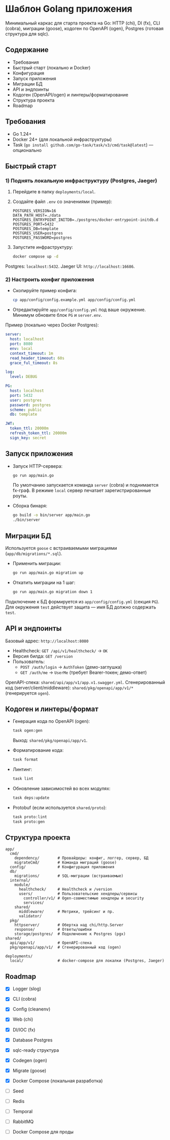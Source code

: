 # Шаблон Golang приложения

Минимальный каркас для старта проекта на Go: HTTP (chi), DI (fx), CLI (cobra), миграции (goose), кодоген по OpenAPI (ogen), Postgres (готовая структура для sqlc).

## Содержание

- Требования
- Быстрый старт (локально и Docker)
- Конфигурация
- Запуск приложения
- Миграции БД
- API и эндпоинты
- Кодоген (OpenAPI/ogen) и линтеры/форматирование
- Структура проекта
- Roadmap

## Требования

- Go 1.24+
- Docker 24+ (для локальной инфраструктуры)
- Task (`go install github.com/go-task/task/v3/cmd/task@latest`) — опционально

## Быстрый старт

### 1) Поднять локальную инфраструктуру (Postgres, Jaeger)

1. Перейдите в папку `deployments/local`.
2. Создайте файл `.env` со значениями (пример):

   ```env
   POSTGRES_VERSION=16
   DATA_PATH_HOST=./data
   POSTGRES_ENTRYPOINT_INITDB=./postgres/docker-entrypoint-initdb.d
   POSTGRES_PORT=5432
   POSTGRES_DB=template
   POSTGRES_USER=postgres
   POSTGRES_PASSWORD=postgres
   ```

3. Запустите инфраструктуру:

   ```bash
   docker compose up -d
   ```

Postgres: `localhost:5432`. Jaeger UI: `http://localhost:16686`.

### 2) Настроить конфиг приложения

- Скопируйте пример конфига:

  ```bash
  cp app/config/config.example.yml app/config/config.yml
  ```

- Отредактируйте `app/config/config.yml` под ваше окружение. Минимум обновите блок `PG` и `server.env`.

Пример (локально через Docker Postgres):

```yaml
server:
  host: localhost
  port: 8080
  env: local
  context_timeout: 1m
  read_header_timeout: 60s
  grace_ful_timeout: 8s

log:
  level: DEBUG

PG:
  host: localhost
  port: 5432
  user: postgres
  password: postgres
  scheme: public
  db: template

JWT:
  token_ttl: 20000m
  refresh_token_ttl: 20000m
  sign_key: secret
```

## Запуск приложения

- Запуск HTTP-сервера:

  ```bash
  go run app/main.go
  ```

  По умолчанию запускается команда `server` (cobra) и поднимается fx-граф. В режиме `local` сервер печатает зарегистрированные роуты.

- Сборка бинаря:

  ```bash
  go build -o bin/server app/main.go
  ./bin/server
  ```

## Миграции БД

Используется `goose` с встраиваемыми миграциями (`app/db/migrations/*.sql`).

- Применить миграции:

  ```bash
  go run app/main.go migration up
  ```

- Откатить миграции на 1 шаг:

  ```bash
  go run app/main.go migration down 1
  ```

Подключение к БД формируется из `app/config/config.yml` (секция `PG`). Для окружения `test` действует защита — имя БД должно содержать `test`.

## API и эндпоинты

Базовый адрес: `http://localhost:8080`

- Healthcheck: `GET /api/v1/healthcheck/` → `OK`
- Версия билда: `GET /version`
- Пользователь:
  - `POST /auth/login` → `AuthToken` (демо-заглушка)
  - `GET /auth/me` → `UserMe` (требует Bearer-токен; демо-ответ)

OpenAPI-спека: `shared/api/app/v1/app.v1.swagger.yml`.
Сгенерированный код (server/client/middleware): `shared/pkg/openapi/app/v1/*` (генерируется `ogen`).

## Кодоген и линтеры/формат

- Генерация кода по OpenAPI (ogen):

  ```bash
  task ogen:gen
  ```

  Выход: `shared/pkg/openapi/app/v1`.

- Форматирование кода:

  ```bash
  task format
  ```

- Линтинг:

  ```bash
  task lint
  ```

- Обновление зависимостей во всех модулях:

  ```bash
  task deps:update
  ```

- Protobuf (если используется `shared/proto`):

  ```bash
  task proto:lint
  task proto:gen
  ```

## Структура проекта

```text
app/
  cmd/
    dependency/        # Провайдеры: конфиг, логгер, сервер, БД
    migrateCmd/        # Команда миграций (goose)
  config/              # Конфигурация приложения
  db/
    migrations/        # SQL-миграции (встраиваемые)
  internal/
    module/
      healthcheck/     # Healthcheck и /version
      users/           # Пользовательские хендлеры/сервисы
        controller/v1/ # Ogen-совместимые хендлеры и security
        services/
    shared/
      middleware/      # Метрики, трейсинг и пр.
      validator/
  pkg/
    httpserver/        # Обертка над chi/http.Server
    response/          # Ответы/ошибки
    storage/postgres/  # Подключение к Postgres (pgx)
shared/
  api/app/v1/          # OpenAPI-спека
  pkg/openapi/app/v1/  # Сгенерированный код (ogen)

deployments/
  local/               # docker-compose для локалки (Postgres, Jaeger)
```

## Roadmap

- [x] Logger (slog)
- [x] CLI (cobra)
- [x] Config (cleanenv)
- [x] Web (chi)
- [x] DI/IOC (fx)
- [x] Database Postgres
- [x] sqlc-ready структура
- [x] Codegen (ogen)
- [x] Migrate (goose)
- [x] Docker Compose (локальная разработка)
- [ ] Seed
- [ ] Redis
- [ ] Temporal
- [ ] RabbitMQ
- [ ] Docker Compose для проды
   

